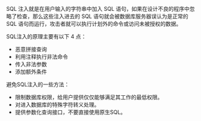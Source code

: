 SQL 注入就是在用户输入的字符串中加入 SQL 语句，如果在设计不良的程序中忽略了检查，那么这些注入进去的 SQL 语句就会被数据库服务器误认为是正常的 SQL 语句而运行，攻击者就可以执行计划外的命令或访问未被授权的数据。

SQL注入的原理主要有以下 4 点：

- 恶意拼接查询
- 利用注释执行非法命令
- 传入非法参数
- 添加额外条件

避免SQL注入的一些方法：

- 限制数据库权限，给用户提供仅仅能够满足其工作的最低权限。
- 对进入数据库的特殊字符转义处理。
- 提供参数化查询接口，不要直接使用原生SQL。